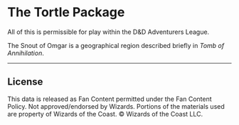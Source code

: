 # The Tortle Package

All of this is permissible for play within the D&D Adventurers League.

The Snout of Omgar is a geographical region described briefly in _Tomb of Annihilation_.

---

## License

This data is released as Fan Content permitted under the Fan Content Policy. Not approved/endorsed by Wizards. Portions of the materials used are property of Wizards of the Coast. © Wizards of the Coast LLC.
